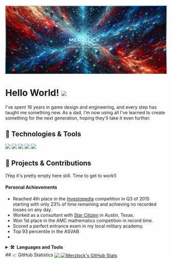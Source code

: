 [![Header](https://raw.githubusercontent.com/Merzlock/Merzlock/master/readme_header2.png "Header")](https://github.com/Merzlock)

# Hello World! <a href="https://www.gautamkrishnar.com/"><img src="https://media.giphy.com/media/hvRJCLFzcasrR4ia7z/giphy.gif" width="5%"></a>

I've spent 16 years in game design and engineering, and every step has taught me something new. As a dad, I'm now using all I've learned to create something for the next generation, hoping they'll take it even further.

## 🔧 Technologies & Tools
![](https://img.shields.io/badge/OS-Linux-informational?style=flat&logo=linux&logoColor=white&color=2bbc8a)
![](https://img.shields.io/badge/Editor-IntelliJ_IDEA-informational?style=flat&logo=intellij-idea&logoColor=white&color=2bbc8a)
![](https://img.shields.io/badge/Code-Python-informational?style=flat&logo=python&logoColor=white&color=2bbc8a)
![](https://img.shields.io/badge/Code-JavaScript-informational?style=flat&logo=javascript&logoColor=white&color=2bbc8a)
![](https://img.shields.io/badge/Tools-PostgreSQL-informational?style=flat&logo=postgresql&logoColor=white&color=2bbc8a)

## 🌌 Projects & Contributions

(Yep it's pretty empty here still. Time to get to work!)


<!-- Replace below links with your social media or omit if not necessary -->
[1.2]: http://i.imgur.com/wWzX9uB.png (twitter icon without padding)
[3.2]: https://raw.githubusercontent.com/MartinHeinz/MartinHeinz/master/linkedin-3-16.png (LinkedIn icon without padding)
[1]: https://twitter.com/Your_Twitter_Handle
[3]: https://www.linkedin.com/in/your-linkedin-profile/

#### Personal Achievements
- Reached 4th place in the [Investopedia](https://www.investopedia.com/) competition in Q3 of 2015 starting with only 23% of time remaining and achieving no recorded losses on any day.
- Worked as a consultant with [Star Citizen](https://robertsspaceindustries.com/) in Austin, Texas.
- Won 1st place in the AMC mathematics competition in record time.
- Scored a perfect entrance exam in my local military academy.
- Top 93 percentile in the ASVAB
- 

<details>
  <summary><b>🛠️&nbsp;&nbsp;Languages&nbsp;and&nbsp;Tools</b></summary>
  <br/><!DOCTYPE html>
<html lang="en">
<p align="left">

<!-- Windows -->
<a href="https://www.microsoft.com/en-us/windows/">
    <img src="https://raw.githubusercontent.com/Merzlock/Merzlock/master/icons/Windows.svg" alt="Windows" title="Windows" width="40" height="40"/>
</a>

<!-- Linux -->
<a href="https://www.linux.org/">
    <img src="https://raw.githubusercontent.com/Merzlock/Merzlock/master/icons/Ubuntu.svg" alt="Linux" title="Linux" width="40" height="40"/>
</a>

<!-- Android -->
<a href="https://www.android.com/">
    <img src="https://raw.githubusercontent.com/Merzlock/Merzlock/master/icons/Android.svg" alt="Android" title="Android" width="40" height="40"/>
</a>

<!-- Github -->
<a href="https://github.com/">
    <img src="https://raw.githubusercontent.com/Merzlock/Merzlock/master/icons/Github.svg" alt="GitHub" title="GitHub" width="40" height="40"/>
</a>

<!-- Google -->
<a href="https://www.google.com/">
    <img src="https://raw.githubusercontent.com/Merzlock/Merzlock/master/icons/Google.svg" alt="Google" title="Google" width="40" height="40"/>
</a>

<!-- Python -->
<a href="https://www.python.org/">
    <img src="https://raw.githubusercontent.com/Merzlock/Merzlock/master/icons/Python.svg" alt="Python" title="Python" width="40" height="40"/>
</a>

<!-- JavaScript -->
<!-- Note: JavaScript does not have an official site, but MDN is a reputable resource for JS documentation -->
<a href="https://developer.mozilla.org/en-US/docs/Web/JavaScript">
    <img src="https://raw.githubusercontent.com/Merzlock/Merzlock/master/icons/Javascript.svg" alt="JavaScript" title="JavaScript" width="40" height="40"/>
</a>

<!-- Java -->
<a href="https://www.java.com/">
    <img src="https://raw.githubusercontent.com/Merzlock/Merzlock/master/icons/Java.svg" alt="Java" title="Java" width="40" height="40"/>
</a>

<!-- C# -->
<!-- Note: Representing C# with Microsoft's official site as it's the main developer -->
<a href="https://docs.microsoft.com/en-us/dotnet/csharp/">
    <img src="https://raw.githubusercontent.com/Merzlock/Merzlock/master/icons/C#.svg" alt="C#" title="C#" width="40" height="40"/>
</a>

<!-- Amazon -->
<a href="https://www.amazon.com/">
    <img src="https://raw.githubusercontent.com/Merzlock/Merzlock/master/Amazon.svg" alt="Amazon" title="Amazon" width="40" height="40"/>
</a>

<!-- Git -->
<a href="https://git-scm.com/">
    <img src="https://raw.githubusercontent.com/Merzlock/Merzlock/master/Git.svg" alt="Git" title="Git" width="40" height="40"/>
</a>

<!-- Neo4j -->
<a href="https://neo4j.com/">
    <img src="https://raw.githubusercontent.com/Merzlock/Merzlock/master/Neo4j.svg" alt="Neo4j" title="Neo4j" width="40" height="40"/>
</a>

<!-- PostgreSQL -->
<a href="https://www.postgresql.org/">
    <img src="https://raw.githubusercontent.com/Merzlock/Merzlock/master/Postgresql.svg" alt="PostgreSQL" title="PostgreSQL" width="40" height="40"/>
</a>

<!-- Discord -->
<a href="https://discord.com/">
    <img src="https://raw.githubusercontent.com/Merzlock/Merzlock/master/Discord.svg" alt="Discord" title="Discord" width="40" height="40"/>
</a>

<!-- PyCharm -->
<a href="https://www.jetbrains.com/pycharm/">
    <img src="https://raw.githubusercontent.com/Merzlock/Merzlock/master/Pycharm.svg" alt="PyCharm" title="PyCharm" width="40" height="40"/>
</a>

<!-- Unreal 5 -->
<a href="https://www.unrealengine.com/">
    <img src="https://raw.githubusercontent.com/Merzlock/Merzlock/master/Unreal.svg" alt="Unreal Engine 5" title="Unreal Engine 5" width="40" height="40"/>
</a>

<!-- Unity -->
<a href="https://unity.com/">
    <img src="https://raw.githubusercontent.com/Merzlock/Merzlock/master/icons/Unity.svg" alt="Unity" title="Unity" width="40" height="40"/>
</a>

<!-- GIMP -->
<a href="https://www.gimp.org/">
    <img src="https://raw.githubusercontent.com/Merzlock/Merzlock/master/icons/GIMP.svg" alt="GIMP" title="GIMP" width="40" height="40"/>
</a>

<!-- DaVinci Resolve -->
<a href="https://www.blackmagicdesign.com/products/davinciresolve/">
    <img src="https://raw.githubusercontent.com/Merzlock/Merzlock/master/icons/Davinci.svg" alt="DaVinci Resolve" title="DaVinci Resolve" width="40" height="40"/>
</a>

<!-- Clip Studio Paint -->
<a href="https://www.clipstudio.net/en">
    <img src="https://raw.githubusercontent.com/Merzlock/Merzlock/master/icons/CSP.svg" alt="Clip Studio Paint" title="Clip Studio Paint" width="40" height="40"/>
</a>

<!-- Oracle VM -->
<a href="https://www.oracle.com/virtualization/">
    <img src="https://raw.githubusercontent.com/Merzlock/Merzlock/master/icons/Oracle.svg" alt="Oracle VM" title="Oracle VM" width="40" height="40"/>
</a>

<!-- Blender -->
<a href="https://www.blender.org/">
    <img src="https://raw.githubusercontent.com/Merzlock/Merzlock/master/icons/Blender.svg" alt="Blender" title="Blender" width="40" height="40"/>
</a>

</body>
</html>

</details>
<!--
<details>
  <summary><b>📈&nbsp;&nbsp;Language&nbsp;/&nbsp;Framework stats</b></summary>
  <br/>
  <a href='https://profile.codersrank.io/user/merzlock/'>
  <img src='http://cr-skills-chart-widget.azurewebsites.net/api/api?username=merzlock&padding=30&skills=angular,batchfile,c,C%23,coffeescript,dart,go,html,json,java,javascript,less,mysql,php,pandas,perl,python,reactjs,scss,shell,svelte,swift,typescript,vue'>
  </a>
</details>
-->
## &#x1f4c8; GitHub Statistics

<a href="https://github.com/Merzlock/Merzlock">
  <img align="center" src="https://github-readme-stats.vercel.app/api/top-langs/?username=Merzlock&title_color=ffffff&text_color=c9cacc&icon_color=2bbc8a&bg_color=1d1f21&langs_count=3" />
</a>
<a href="https://github.com/Merzlock/Merzlock">
  <img align="center" src="https://github-readme-stats.vercel.app/api?username=Merzlock&show_icons=true&line_height=27&count_private=true&title_color=ffffff&text_color=c9cacc&icon_color=2bbc8a&bg_color=1d1f21" alt="Merzlock's GitHub Stats" />
</a>

